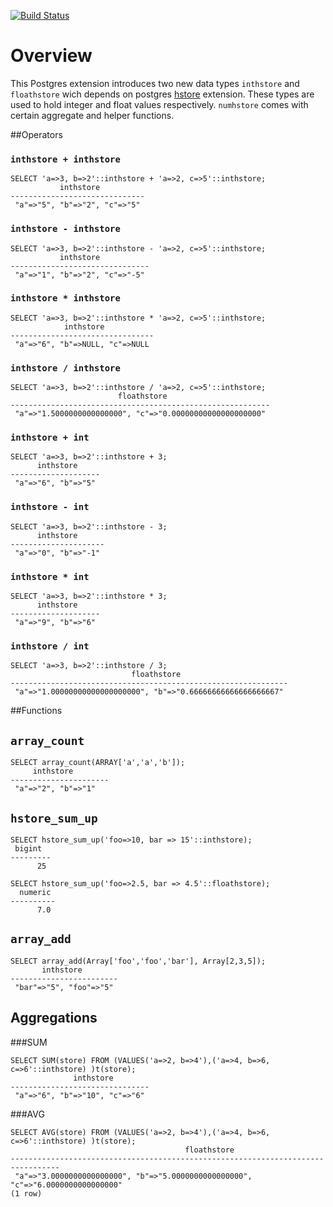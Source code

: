 [![Build Status](https://travis-ci.org/adeven/pg-numhstore.png?branch=master)](https://travis-ci.org/adeven/pg-numhstore)

# Overview

This Postgres extension introduces two new data types `inthstore` and `floathstore` wich depends on postgres
[hstore](http://www.postgresql.org/docs/9.2/static/hstore.html) extension.
These types are used to hold integer and float values respectively.
`numhstore` comes with certain aggregate and helper functions.

##Operators

### `inthstore + inthstore`

```postgres
SELECT 'a=>3, b=>2'::inthstore + 'a=>2, c=>5'::inthstore;
           inthstore
------------------------------
 "a"=>"5", "b"=>"2", "c"=>"5"
```

### `inthstore - inthstore`

```postgres
SELECT 'a=>3, b=>2'::inthstore - 'a=>2, c=>5'::inthstore;
           inthstore
-------------------------------
 "a"=>"1", "b"=>"2", "c"=>"-5"
 ```

### `inthstore * inthstore`

```postgres
SELECT 'a=>3, b=>2'::inthstore * 'a=>2, c=>5'::inthstore;
            inthstore
--------------------------------
 "a"=>"6", "b"=>NULL, "c"=>NULL

 ```

### `inthstore / inthstore`

```postgres
SELECT 'a=>3, b=>2'::inthstore / 'a=>2, c=>5'::inthstore;
                        floathstore
----------------------------------------------------------
 "a"=>"1.5000000000000000", "c"=>"0.00000000000000000000"
 ```

 ### `inthstore + int`

```postgres
SELECT 'a=>3, b=>2'::inthstore + 3;
      inthstore
--------------------
 "a"=>"6", "b"=>"5"
 ```

 ### `inthstore - int`

```postgres
SELECT 'a=>3, b=>2'::inthstore - 3;
      inthstore
---------------------
 "a"=>"0", "b"=>"-1"
 ```

 ### `inthstore * int`

```postgres
SELECT 'a=>3, b=>2'::inthstore * 3;
      inthstore
--------------------
 "a"=>"9", "b"=>"6"
 ```


 ### `inthstore / int`

```postgres
SELECT 'a=>3, b=>2'::inthstore / 3;
                           floathstore
--------------------------------------------------------------
 "a"=>"1.00000000000000000000", "b"=>"0.66666666666666666667"
 ```

##Functions

## `array_count`

```postgres
SELECT array_count(ARRAY['a','a','b']);
     inthstore
----------------------
 "a"=>"2", "b"=>"1"
```

## `hstore_sum_up`

```postgres
SELECT hstore_sum_up('foo=>10, bar => 15'::inthstore);
 bigint
---------
      25
```

```postgres
SELECT hstore_sum_up('foo=>2.5, bar => 4.5'::floathstore);
  numeric
----------
      7.0
```

## `array_add`

```postgres
SELECT array_add(Array['foo','foo','bar'], Array[2,3,5]);
       inthstore
------------------------
 "bar"=>"5", "foo"=>"5"
```


## Aggregations

###SUM

```postgres
SELECT SUM(store) FROM (VALUES('a=>2, b=>4'),('a=>4, b=>6, c=>6'::inthstore) )t(store);
              inthstore
-------------------------------
 "a"=>"6", "b"=>"10", "c"=>"6"
```

###AVG

```postgres
SELECT AVG(store) FROM (VALUES('a=>2, b=>4'),('a=>4, b=>6, c=>6'::inthstore) )t(store);
                                       floathstore
---------------------------------------------------------------------------------
 "a"=>"3.0000000000000000", "b"=>"5.0000000000000000", "c"=>"6.0000000000000000"
(1 row)
```




